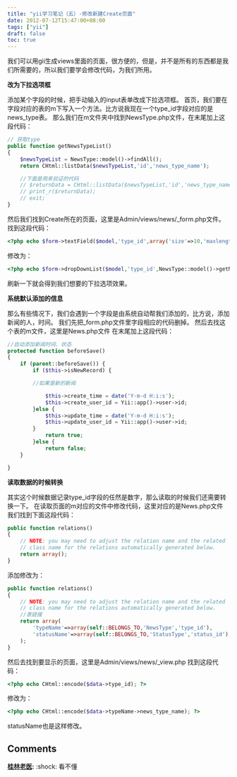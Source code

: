 ```yaml
---
title: "yii学习笔记（五）-修改新建Create页面"
date: 2012-07-12T15:47:00+08:00
tags: ["yii"] 
draft: false
toc: true
---
```


我们可以用gii生成views里面的页面，很方便的，但是，并不是所有的东西都是我们所需要的，所以我们要学会修改代码，为我们所用。 

**改为下拉选项框** 

添加某个字段的时候，把手动输入的input表单改成下拉选项框。 首页，我们要在字段对应的表的m下写入一个方法。比方说我现在一个type_id字段对应的是news_type表。 那么我们在m文件夹中找到NewsType.php文件，在末尾加上这段代码：


```php
// 获取type
public function getNewsTypeList()
{
    $newsTypeList = NewsType::model()->findAll();
    return CHtml::listData($newsTypeList,'id','news_type_name');

    //下面是用来验证的代码
    // $returnData = CHtml::listData($newsTypeList,'id','news_type_name');
    // print_r($returnData);
    // exit;
}
```

然后我们找到Create所在的页面，这里是Admin/views/news/_form.php文件。 找到这段代码：


```php
<?php echo $form->textField($model,'type_id',array('size'=>10,'maxlength'=>10)); ?>
```

修改为：

```php
<?php echo $form->dropDownList($model,'type_id',NewsType::model()->getNewsTypeList()); ?>
```

刷新一下就会得到我们想要的下拉选项效果。 

**系统默认添加的信息** 

那么有些情况下，我们会遇到一个字段是由系统自动帮我们添加的，比方说，添加新闻的人，时间。 我们先把_form.php文件里字段相应的代码删掉。 然后去找这个表的m文件，这里是News.php文件 在末尾加上这段代码：

```php
//自动添加新闻时间、状态
protected function beforeSave()
{
    if (parent::beforeSave()) {
        if ($this->isNewRecord) {

        //如果是新的新闻

            $this->create_time = date('Y-m-d H:i:s');
            $this->create_user_id = Yii::app()->user->id;
        }else {
            $this->update_time = date('Y-m-d H:i:s');
            $this->update_user_id = Yii::app()->user->id;
        }
            return true;
        }else {
            return false;
    }

}
```

**读取数据的时候转换** 

其实这个时候数据记录type_id字段的任然是数字，那么读取的时候我们还需要转换一下。 在读取页面的m对应的文件中修改代码，这里对应的是News.php文件 我们找到下面这段代码：

```php
public function relations()
{
    // NOTE: you may need to adjust the relation name and the related
    // class name for the relations automatically generated below.
    return array();
}
```

添加修改为：

```php
public function relations()
{
    // NOTE: you may need to adjust the relation name and the related
    // class name for the relations automatically generated below.
    //表链接
    return array(
        'typeName'=>array(self::BELONGS_TO,'NewsType','type_id'),
        'statusName'=>array(self::BELONGS_TO,'StatusType','status_id'),
    );
}
```

然后去找到要显示的页面，这里是Admin/views/news/_view.php 找到这段代码：

```php
<?php echo CHtml::encode($data->type_id); ?>
```

修改为：

```php
<?php echo CHtml::encode($data->typeName->news_type_name); ?>
```

statusName也是这样修改。

## Comments

**[桂林老医](#111 "2012-07-13 16:04:30"):** :shock: 看不懂

